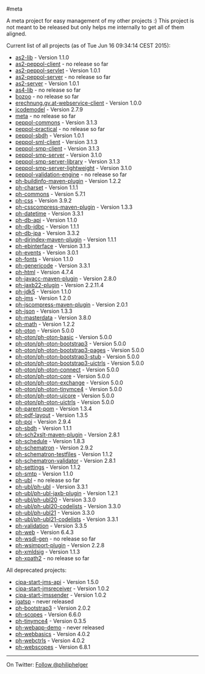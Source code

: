 #meta

A meta project for easy management of my other projects :)
This project is not meant to be released but only helps me internally to get all of them aligned.

Current list of all projects (as of Tue Jun 16 09:34:14 CEST 2015):

 * [as2-lib](https://github.com/phax/as2-lib) - Version 1.1.0
 * [as2-peppol-client](https://github.com/phax/as2-peppol-client) - no release so far
 * [as2-peppol-servlet](https://github.com/phax/as2-peppol-servlet) - Version 1.0.1
 * [as2-peppol-server](https://github.com/phax/as2-peppol-server) - no release so far
 * [as2-server](https://github.com/phax/as2-server) - Version 1.0.1
 * [as4-lib](https://github.com/phax/as4-lib) - no release so far
 * [bozoo](https://github.com/phax/bozoo) - no release so far
 * [erechnung.gv.at-webservice-client](https://github.com/phax/erechnung.gv.at-webservice-client) - Version 1.0.0
 * [jcodemodel](https://github.com/phax/jcodemodel) - Version 2.7.9
 * [meta](https://github.com/phax/meta) - no release so far
 * [peppol-commons](https://github.com/phax/peppol-commons) - Version 3.1.3
 * [peppol-practical](https://github.com/phax/peppol-practical) - no release so far
 * [peppol-sbdh](https://github.com/phax/peppol-sbdh) - Version 1.0.1
 * [peppol-sml-client](https://github.com/phax/peppol-sml-client) - Version 3.1.3
 * [peppol-smp-client](https://github.com/phax/peppol-smp-client) - Version 3.1.3
 * [peppol-smp-server](https://github.com/phax/peppol-smp-server) - Version 3.1.0
 * [peppol-smp-server-library](https://github.com/phax/peppol-smp-server-library) - Version 3.1.3
 * [peppol-smp-server-lightweight](https://github.com/phax/peppol-smp-server-lightweight) - Version 3.1.0
 * [peppol-validation-engine](https://github.com/phax/peppol-validation-engine) - no release so far
 * [ph-buildinfo-maven-plugin](https://github.com/phax/ph-buildinfo-maven-plugin) - Version 1.2.2
 * [ph-charset](https://github.com/phax/ph-charset) - Version 1.1.1
 * [ph-commons](https://github.com/phax/ph-commons) - Version 5.7.1
 * [ph-css](https://github.com/phax/ph-css) - Version 3.9.2
 * [ph-csscompress-maven-plugin](https://github.com/phax/ph-csscompress-maven-plugin) - Version 1.3.3
 * [ph-datetime](https://github.com/phax/ph-datetime) - Version 3.3.1
 * [ph-db-api](https://github.com/phax/ph-db-api) - Version 1.1.0
 * [ph-db-jdbc](https://github.com/phax/ph-db-jdbc) - Version 1.1.1
 * [ph-db-jpa](https://github.com/phax/ph-db-jpa) - Version 3.3.2
 * [ph-dirindex-maven-plugin](https://github.com/phax/ph-dirindex-maven-plugin) - Version 1.1.1
 * [ph-ebinterface](https://github.com/phax/ph-ebinterface) - Version 3.1.3
 * [ph-events](https://github.com/phax/ph-events) - Version 3.0.1
 * [ph-fonts](https://github.com/phax/ph-fonts) - Version 1.1.0
 * [ph-genericode](https://github.com/phax/ph-genericode) - Version 3.3.1
 * [ph-html](https://github.com/phax/ph-html) - Version 4.7.4
 * [ph-javacc-maven-plugin](https://github.com/phax/ph-javacc-maven-plugin) - Version 2.8.0
 * [ph-jaxb22-plugin](https://github.com/phax/ph-jaxb22-plugin) - Version 2.2.11.4
 * [ph-jdk5](https://github.com/phax/ph-jdk5) - Version 1.1.0
 * [ph-jms](https://github.com/phax/ph-jms) - Version 1.2.0
 * [ph-jscompress-maven-plugin](https://github.com/phax/ph-jscompress-maven-plugin) - Version 2.0.1
 * [ph-json](https://github.com/phax/ph-json) - Version 1.3.3
 * [ph-masterdata](https://github.com/phax/ph-masterdata) - Version 3.8.0
 * [ph-math](https://github.com/phax/ph-math) - Version 1.2.2
 * [ph-oton](https://github.com/phax/ph-oton) - Version 5.0.0
 * [ph-oton/ph-oton-basic](https://github.com/phax/ph-oton/ph-oton-basic) - Version 5.0.0
 * [ph-oton/ph-oton-bootstrap3](https://github.com/phax/ph-oton/ph-oton-bootstrap3) - Version 5.0.0
 * [ph-oton/ph-oton-bootstrap3-pages](https://github.com/phax/ph-oton/ph-oton-bootstrap3-pages) - Version 5.0.0
 * [ph-oton/ph-oton-bootstrap3-stub](https://github.com/phax/ph-oton/ph-oton-bootstrap3-stub) - Version 5.0.0
 * [ph-oton/ph-oton-bootstrap3-uictrls](https://github.com/phax/ph-oton/ph-oton-bootstrap3-uictrls) - Version 5.0.0
 * [ph-oton/ph-oton-connect](https://github.com/phax/ph-oton/ph-oton-connect) - Version 5.0.0
 * [ph-oton/ph-oton-core](https://github.com/phax/ph-oton/ph-oton-core) - Version 5.0.0
 * [ph-oton/ph-oton-exchange](https://github.com/phax/ph-oton/ph-oton-exchange) - Version 5.0.0
 * [ph-oton/ph-oton-tinymce4](https://github.com/phax/ph-oton/ph-oton-tinymce4) - Version 5.0.0
 * [ph-oton/ph-oton-uicore](https://github.com/phax/ph-oton/ph-oton-uicore) - Version 5.0.0
 * [ph-oton/ph-oton-uictrls](https://github.com/phax/ph-oton/ph-oton-uictrls) - Version 5.0.0
 * [ph-parent-pom](https://github.com/phax/ph-parent-pom) - Version 1.3.4
 * [ph-pdf-layout](https://github.com/phax/ph-pdf-layout) - Version 1.3.5
 * [ph-poi](https://github.com/phax/ph-poi) - Version 2.9.4
 * [ph-sbdh](https://github.com/phax/ph-sbdh) - Version 1.1.1
 * [ph-sch2xslt-maven-plugin](https://github.com/phax/ph-sch2xslt-maven-plugin) - Version 2.8.1
 * [ph-schedule](https://github.com/phax/ph-schedule) - Version 1.8.3
 * [ph-schematron](https://github.com/phax/ph-schematron) - Version 2.9.2
 * [ph-schematron-testfiles](https://github.com/phax/ph-schematron-testfiles) - Version 1.1.2
 * [ph-schematron-validator](https://github.com/phax/ph-schematron-validator) - Version 2.8.1
 * [ph-settings](https://github.com/phax/ph-settings) - Version 1.1.2
 * [ph-smtp](https://github.com/phax/ph-smtp) - Version 1.1.0
 * [ph-ubl](https://github.com/phax/ph-ubl) - no release so far
 * [ph-ubl/ph-ubl](https://github.com/phax/ph-ubl/ph-ubl) - Version 3.3.1
 * [ph-ubl/ph-ubl-jaxb-plugin](https://github.com/phax/ph-ubl/ph-ubl-jaxb-plugin) - Version 1.2.1
 * [ph-ubl/ph-ubl20](https://github.com/phax/ph-ubl/ph-ubl20) - Version 3.3.0
 * [ph-ubl/ph-ubl20-codelists](https://github.com/phax/ph-ubl/ph-ubl20-codelists) - Version 3.3.0
 * [ph-ubl/ph-ubl21](https://github.com/phax/ph-ubl/ph-ubl21) - Version 3.3.0
 * [ph-ubl/ph-ubl21-codelists](https://github.com/phax/ph-ubl/ph-ubl21-codelists) - Version 3.3.1
 * [ph-validation](https://github.com/phax/ph-validation) - Version 3.3.5
 * [ph-web](https://github.com/phax/ph-web) - Version 6.4.3
 * [ph-wsdl-gen](https://github.com/phax/ph-wsdl-gen) - no release so far
 * [ph-wsimport-plugin](https://github.com/phax/ph-wsimport-plugin) - Version 2.2.8
 * [ph-xmldsig](https://github.com/phax/ph-xmldsig) - Version 1.1.3
 * [ph-xpath2](https://github.com/phax/ph-xpath2) - no release so far

All deprecated projects:

 * [cipa-start-jms-api](https://github.com/phax/cipa-start-jms-api) - Version 1.5.0
 * [cipa-start-jmsreceiver](https://github.com/phax/cipa-start-jmsreceiver) - Version 1.0.2
 * [cipa-start-jmssender](https://github.com/phax/cipa-start-jmssender) - Version 1.0.2
 * [jgatsp](https://github.com/phax/jgatsp) - never released
 * [ph-bootstrap3](https://github.com/phax/ph-bootstrap3) - Version 2.0.2
 * [ph-scopes](https://github.com/phax/ph-scopes) - Version 6.6.0
 * [ph-tinymce4](https://github.com/phax/ph-tinymce4) - Version 0.3.5
 * [ph-webapp-demo](https://github.com/phax/ph-webapp-demo) - never released
 * [ph-webbasics](https://github.com/phax/ph-webbasics) - Version 4.0.2
 * [ph-webctrls](https://github.com/phax/ph-webctrls) - Version 4.0.2
 * [ph-webscopes](https://github.com/phax/ph-webscopes) - Version 6.8.1

---

On Twitter: <a href="https://twitter.com/philiphelger">Follow @philiphelger</a>
